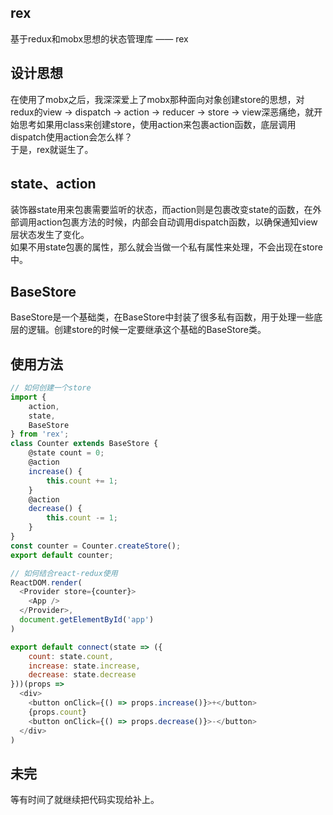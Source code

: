## rex
基于redux和mobx思想的状态管理库 —— rex
## 设计思想
在使用了mobx之后，我深深爱上了mobx那种面向对象创建store的思想，对redux的view -> dispatch -> action -> reducer -> store -> view深恶痛绝，就开始思考如果用class来创建store，使用action来包裹action函数，底层调用dispatch使用action会怎么样？    
于是，rex就诞生了。
## state、action
装饰器state用来包裹需要监听的状态，而action则是包裹改变state的函数，在外部调用action包裹方法的时候，内部会自动调用dispatch函数，以确保通知view层状态发生了变化。    
如果不用state包裹的属性，那么就会当做一个私有属性来处理，不会出现在store中。
## BaseStore
BaseStore是一个基础类，在BaseStore中封装了很多私有函数，用于处理一些底层的逻辑。创建store的时候一定要继承这个基础的BaseStore类。
## 使用方法
```javascript
// 如何创建一个store
import {
    action,
    state,
    BaseStore
} from 'rex';
class Counter extends BaseStore {
    @state count = 0;
    @action
    increase() {
        this.count += 1;
    }
    @action
    decrease() {
        this.count -= 1;
    }
}
const counter = Counter.createStore();
export default counter;

// 如何结合react-redux使用
ReactDOM.render(
  <Provider store={counter}>
    <App />
  </Provider>,
  document.getElementById('app')
)

export default connect(state => ({ 
    count: state.count,
    increase: state.increase,
    decrease: state.decrease
}))(props => 
  <div>
    <button onClick={() => props.increase()}>+</button>
    {props.count}
    <button onClick={() => props.decrease()}>-</button>
  </div>
)
```
## 未完
等有时间了就继续把代码实现给补上。
